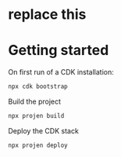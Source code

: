 # replace this

# Getting started

On first run of a CDK installation:

```sh
npx cdk bootstrap
```

Build the project
```sh
npx projen build
```

Deploy the CDK stack
```sh
npx projen deploy
```

